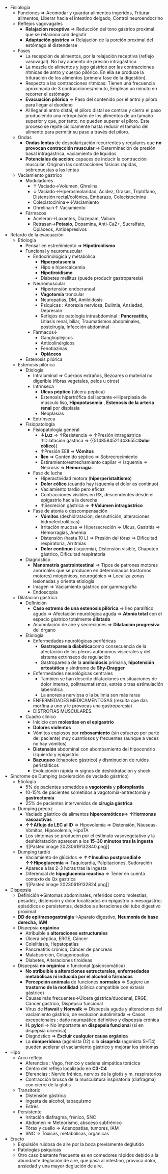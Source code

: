 - Fisiología
    - Funciones ⇒ Acomodar y guardar alimentos ingeridos, Triturar alimentos, Liberar hacia el intestino delgado, Control neuroendocrino
    - Reflejos vagovagales
        - **Relajación receptiva** ⇒ Reducción del tono gástrico proximal que se relaciona con deglutir
        - **Adaptación gástrica** ⇒ Relajación de la porción proximal del estómago al distenderse
    - Fases
        - La recepción de alimentos, por la relajación receptiva (reflejo vasovagal). No hay aumento de presión intragástrica
        - La mezcla de alimentos y jugo gástrico por las contracciones rítmicas de antro y cuerpo pilórico. En ella se produce la trituración de los alimentos (primera fase de la digestión).
        - Respecto a las contracciones rítmicas: Tienen una frecuencia aproximada de 3 contracciones/minuto, Emplean un minuto en recorrer el estómago
        - **Evacuación pilórica** ⇒ Paso del contenido por el antro y píloro para llegar al duodeno
        - Al llegar al antro distal, el píloro distal se contrae y cierra el paso produciendo una retropulsión de los alimentos de un tamaño superior y que, por tanto, no pueden superar el píloro. Este proceso se repite cíclicamente hasta reducir el tamaño del alimento para permitir su paso a través del píloro.
    - Ondas
        - **Ondas lentas** de despolarización recurrentes y regulares que **no provocan contracción muscular** ⇒ Determinación de presión basal intragástrica, vaciamiento de líquidos
        - **Potenciales de acción**: capaces de inducir la contracción muscular. Originan las contracciones fásicas rápidas, sobrepuestas a las lentas
    - Vaciamiento gástrico
        - Moduladores
            - ↑ Vaciado→Volumen, Ghrelina
            - ↓ Vaciado→Hiperosmolaridad, Acidez, Grasas, Triptófano, Distensión rectal/colónica, Embarazo, Colecistocinina
            - Colecistocinina→↓Vaciamiento
            - Ghrelina→↑ Vaciamiento
        - Fármacos
            - Aceleran→Laxantes, Diazepam, Valium
            - Retrasan→**Potasio**, Dopamina, Anti-Ca2+, Sucralfato, Opiáceos, Antidepresivos
- Retardo de la evacuación
    - Etiología
        - Pensar en estreñimiento ⇒ **Hipotiroidismo**
        - Funcional y neuromuscular
            - Endocrinológica y metabólica
                - **Hiperpotasemia**
                - Hipo e hipercalcemia
                - **Hipotiroidismo**
                - Diabetes mellitus (puede producir gastroparesia)
            - Neuromuscular
                - Hipertensión endocraneal
                - **Vagotomía** troncular
                - Neuropatías, DM, Amiloidosis
                - Psíquicas : Anorexia nerviosa, Bulimia, Ansiedad, Depresión
                - Reflejos de patología intraabdominal : **Pancreatitis,** Litiasis renal, biliar, Traumatismos abdominales, postcirugía, Infección abdominal
            - Fármacos↓
                - Gangliopléjicos
                - Anticolinérgicos
                - Fenotiazinas
                - **Opiáceos**
        - Estenosis pilórica
    - Estenosis pilórica
        - Etiología
            - Intraluminal ⇒ Cuerpos extraños, Bezoares o material no digerible (fibras vegetales, pelos u otros)
            - Intrínseca
                - **Ulcus péptico** (úlcera péptica)
                - Estenosis hipertrófica del lactante→Hiperplasia de músculo liso, **Hipopotasemia** , **Estenosis de la arteria renal** por displasia
                - Neoplasias
            - Extrínseca
        - Fisiopatología
            - Fisiopatología general
                - **↓Luz** ⇒ ↑Resistencia ⇒ ↑Presión intragástrica ↑Dilatación gástrica ⇒ {{5148584521343655::**Dolor cólico**}}
                - ↑Presión EEII ⇒ **Vómitos**
                - **Íleo** ⇒ Contenido séptico ⇒ Sobrecrecimiento
                - Estiramiento/estrechamiento capilar ⇒ Isquemia ⇒ Necrosis ⇒ **Hemorragia**
            - Fase de lucha
                - Hiperactividad motora (**hiperperistaltismo**)
                - **Dolor cólico** (cuando hay isquemia el dolor es continuo)
                - Vaciamiento tardío pero eficaz
                - Contracciones visibles en RX, descendentes desde el epigastrio hacia la derecha
                - ↑Secreción gástrica ⇒ **↑Volumen intragástrico**
            - Fase de atonía o descompensación
                - **Vómitos** (deshidratación, desnutrición, alteraciones hidroelectrolíticas)
                - Irritación mucosa ⇒ Hipersecreción ⇒ Ulcus, Gastritis ⇒ Hemorragias, Anemia
                - Distensión (hasta 10 L) ⇒ Presión del tórax ⇒ Dificultad respiratoria, Arritmias
                - **Dolor continuo** (isquemia), Distensión visible, Chapoteo gástrico, Dificultad respiratoria
        - Diagnóstico
            - **Manometría gastrointestinal** ⇒ Tipos de patrones motores anormales que se producen en determinados trastornos motores) miogénicos, neurogénico ⇒ Localiza zonas lesionadas y orienta etiología
            - Imagen ⇒ Vaciamiento gástrico por gammagrafía
            - Endoscopia
    - Dilatación gástrica
        - Definición
            - **Caso extremo de una estenosis pilórica** ⇒ Íleo paralítico agudo ⇒ Afectación neurológica aguda ⇒ **Atonía total** con el espacio gástrico totalmente **dilatado**
            - Acumulación de aire y secreciones ⇒ **Dilatación progresiva** del órgano
        - Etiología
            - Enfermedades neurológicas periféricas
                - **Gastroparesia diabética**como consecuencia de la afectación de los plexos autónomos viscerales y del sistema extrínseco de regulación
                - Gastroparesia de la **amiloidosis** primaria, **hipotensión ortostática** y síndrome de **Shy-Dragger**
            - Enfermedades neurológicas centrales
                - Tambien se han descrito dilataciones en situaciones de dolor intenso, politraumatismos, estrés o tras estimulación laberíntica
                - La anorexia nerviosa o la bulimia son más raras
            - ENFERMEDADES MEDICAMENTOSAS (resulta que das morfina a uno y le provocas una gastroparesia)
            - DISTROFIAS MUSCULARES.
        - Cuadro clínico
            - Inicicio con **molestias en el epigastrio**
            - **Dolores violentos**
            - Vómitos copiosos por **rebosamiento** (sin esfuerzo por parte del paciente) muy cuantiosos y frecuentes (aunque a veces no hay vómitos)
            - **Distensión** abdominal con abombamiento del hipocondrio izquierdo y epigastrio
            - **Bazuqueo** (chapoteo gástrico) y disminución de ruidos peristálticos
            - Evolucionón rápida ⇒ signos de deshidratación y shock
- Síndrome de Dumping (aceleración de vaciado gástrico)
    - Etiología
        - 5% de pacientes sometidos a **vagotomía** y **piloroplastia**
        - 10-15% de pacientes sometidos a vagotomía-antrectomía y **gastrectomía**
        - 25% de pacientes intervenidos de **cirugía gástrica**
    - Dumping precoz
        - Vaciado gástrico de alimentos **hiperosmóticos**⇒ **↑Hormonas vasoactivas**
        - **↑↑Aflujo de LEC al ID** ⇒ Hipovolemia ⇒ Distensión, Náuseas-Vómitos, Hipovolemia, HipoTA
        - Los síntomas se producen por el estímulo vasovegetativo y la deshidratación aparecen a los **15-30 minutos tras la ingesta**
        - ![[Pasted image 20230619132840.png]]
    - Dumping tardío
        - Vaciamiento de glúcidos ⇒ **↑↑Insulina postprandial⇒ ↑↑Hipoglucemia** ⇒ Taquicardia, Palpitaciones, Sudoración
        - Aparece a las 2-3 horas tras la ingesta
        - Diferencial de **hipoglucemia reactiva** ⇒ Tener en cuenta contexto de Qx gástrica
        - ![[Pasted image 20230619132824.png]]
- Dispepsia
    - Definición→Síntomas abdominales, referidos como molestias, pesadez, distensión y dolor localizados en epigastrio o mesogastrio; episódicos o persistentes, debidos a alteraciones del tubo digestivo proximal
    - **DD de epi/mesogastralgia**→Aparato digestivo, **Neumonía de base derecha,** **IAM**
    - Dispepsia **orgánica**
        - Atribuible a **alteraciones estructurales**
        - Úlcera péptica, ERGE, Cáncer
        - Colelitiasis, Hepatopatías
        - Pancreatitis crónica, Cáncer de páncreas
        - Malabsorción, Colagenopatías
        - Diabetes, Alteraciones tiroideas
    - Dispepsia **no orgánica** o funcional (psicosomática)
        - **No atribuible a alteraciones estructurales, enfermedades metabólicas ni inducida por el alcohol o fármacos**
        - **Percepción anómala** de funciones **normales** ⇒ Sugiere un **trastorno de la motilidad** (clínica compatible con éxtasis gástrico)
        - Causas más frecuentes→Úlcera gástrica/duodenal, ERGE, Cáncer gástrico, Dispepsia funcional
        - Virus de **Hawaii** y **Norwalk** ⇒ Dispepsia aguda y alteraciones del vaciamiento gástrico, de evolucíon autolimitada ⇒ Casos excepcionales : daño neuropático definitivo y dispepsia crónica
        - **H. pylori** ⇒ No importante en **dispepsia funcional** (sí en dispepsia ulcerosa)
        - Diagnóstico ⇒ **Excluir cualquier causa orgánica**
        - La **domperidona** (agonista D2) o la **cisaprida** (agonista 5HT4) pueden acelerar el vaciamiento gástrico y mejorar los síntomas
- Hipo
    - Arco reflejo
        - Aferencias : Vago, frénico y cadena simpática torácica
        - Centro del reflejo localizado en **C3-C4**
        - Eferencias : Nervio frénico, nervios de la glotis y m. respiratorios
        - Contracción brusca de la musculatura inspiratoria (diafragma) con cierre de la glotis
    - Transitorio
        - Distensión gástrica
        - Ingesta de alcohol, tabaquismo
        - Estrés
    - Persistente
        - Irritación diafragma, frénico, SNC
        - Abdomen ⇒ Meteorismo, absceso subfrénico
        - Tórax y cuello ⇒ Adenopatías, tumores, IAM
        - SNC ⇒ Tóxicas, metabólicas, orgánicas
- Eructo
    - Expulsión ruidosa de aire por la boca previamente deglutido
    - Patologías psíquicas
    - Otro caso bastante frecuente es en comedores rápidos debido a la abundante deglución de aire, que pasa al intestino, provoca dolor, ansiedad y una mayor deglución de aire.